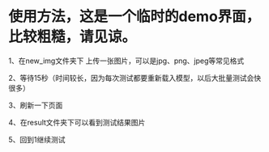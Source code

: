 # 使用方法，这是一个临时的demo界面，比较粗糙，请见谅。

1、在new_img文件夹下 上传一张图片，可以是jpg、png、jpeg等常见格式

2、等待15秒（时间较长，因为每次测试都要重新载入模型，以后大批量测试会快很多）

3、刷新一下页面

4、在result文件夹下可以看到测试结果图片

5、回到1继续测试

